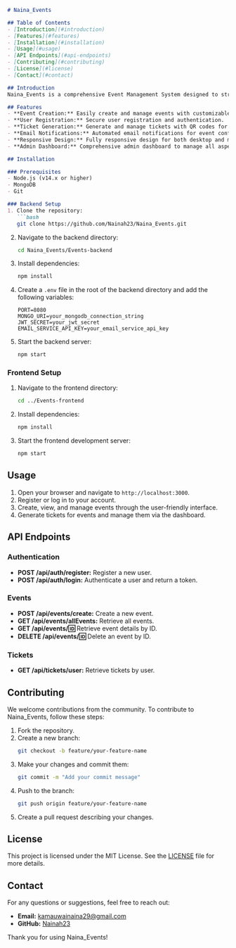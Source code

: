 ```markdown
# Naina_Events

## Table of Contents
- [Introduction](#introduction)
- [Features](#features)
- [Installation](#installation)
- [Usage](#usage)
- [API Endpoints](#api-endpoints)
- [Contributing](#contributing)
- [License](#license)
- [Contact](#contact)

## Introduction
Naina_Events is a comprehensive Event Management System designed to streamline the process of organizing, managing, and attending events. Whether you are an event organizer looking to manage attendees or a participant looking to find and register for events, Naina_Events provides a user-friendly interface to meet your needs.

## Features
- **Event Creation:** Easily create and manage events with customizable details.
- **User Registration:** Secure user registration and authentication.
- **Ticket Generation:** Generate and manage tickets with QR codes for easy check-ins.
- **Email Notifications:** Automated email notifications for event confirmations and updates.
- **Responsive Design:** Fully responsive design for both desktop and mobile users.
- **Admin Dashboard:** Comprehensive admin dashboard to manage all aspects of events.

## Installation

### Prerequisites
- Node.js (v14.x or higher)
- MongoDB
- Git

### Backend Setup
1. Clone the repository:
   ```bash
   git clone https://github.com/Nainah23/Naina_Events.git
   ```
2. Navigate to the backend directory:
   ```bash
   cd Naina_Events/Events-backend
   ```
3. Install dependencies:
   ```bash
   npm install
   ```
4. Create a `.env` file in the root of the backend directory and add the following variables:
   ```plaintext
   PORT=8080
   MONGO_URI=your_mongodb_connection_string
   JWT_SECRET=your_jwt_secret
   EMAIL_SERVICE_API_KEY=your_email_service_api_key
   ```
5. Start the backend server:
   ```bash
   npm start
   ```

### Frontend Setup
1. Navigate to the frontend directory:
   ```bash
   cd ../Events-frontend
   ```
2. Install dependencies:
   ```bash
   npm install
   ```
3. Start the frontend development server:
   ```bash
   npm start
   ```

## Usage
1. Open your browser and navigate to `http://localhost:3000`.
2. Register or log in to your account.
3. Create, view, and manage events through the user-friendly interface.
4. Generate tickets for events and manage them via the dashboard.

## API Endpoints

### Authentication
- **POST /api/auth/register:** Register a new user.
- **POST /api/auth/login:** Authenticate a user and return a token.

### Events
- **POST /api/events/create:** Create a new event.
- **GET /api/events/allEvents:** Retrieve all events.
- **GET /api/events/:id:** Retrieve event details by ID.
- **DELETE /api/events/:id:** Delete an event by ID.

### Tickets
- **GET /api/tickets/user:** Retrieve tickets by user.

## Contributing
We welcome contributions from the community. To contribute to Naina_Events, follow these steps:

1. Fork the repository.
2. Create a new branch:
   ```bash
   git checkout -b feature/your-feature-name
   ```
3. Make your changes and commit them:
   ```bash
   git commit -m "Add your commit message"
   ```
4. Push to the branch:
   ```bash
   git push origin feature/your-feature-name
   ```
5. Create a pull request describing your changes.

## License
This project is licensed under the MIT License. See the [LICENSE](LICENSE) file for more details.

## Contact
For any questions or suggestions, feel free to reach out:

- **Email:** kamauwainaina29@gmail.com
- **GitHub:** [Nainah23](https://github.com/Nainah23)

Thank you for using Naina_Events!
```

